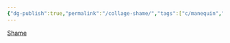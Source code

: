 ```yaml
---
{"dg-publish":true,"permalink":"/collage-shame/","tags":["c/manequin","c/abstract","c/brown","c/flower","c/hand"],"created":"2024-01-09T08:39:12.204-05:00","updated":"2024-01-09T08:39:34.396-05:00"}
---
```



[Shame](https://www.instagram.com/p/Co-bIp7uwEQ/)
